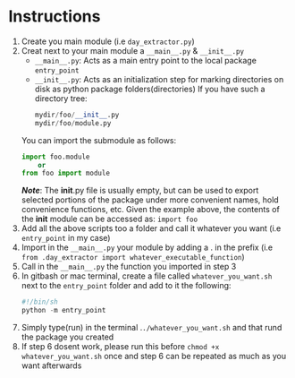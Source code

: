 # Instructions

1. Create you main module (i.e `day_extractor.py`)
2. Creat next to your main module a `__main__.py` & `__init__.py`
    * `__main__.py`: Acts as a main entry point to the local package `entry_point`
    * `__init__.py`: Acts as an initialization step for marking directories on disk as python package folders(directories)
    If you have such a directory tree:
        ```python
        mydir/foo/__init__.py
        mydir/foo/module.py
        ```
    You can import the submodule as follows:
    ```python
    import foo.module
        or
    from foo import module
    ```
    ***Note***: The __init__.py file is usually empty, but can be used to export selected portions of the package under more convenient names, hold convenience functions, etc. Given the example above, the contents of the __init__ module can be accessed as: `import foo`
3. Add all the above scripts too a folder and call it whatever you want (i.e `entry_point` in my case)
4. Import in the `__main__.py` your module by adding a . in the prefix (i.e `from .day_extractor import whatever_executable_function`)
5. Call in the `__main__.py` the function you imported in step 3
6. In gitbash or mac terminal, create a file called `whatever_you_want.sh` next to the `entry_point` folder and add to it the following:
    ``` python
    #!/bin/sh
    python -m entry_point
    ```
6. Simply type(run) in the terminal .`./whatever_you_want.sh` and that rund the package you created
7. If step 6 dosent work, please run this before `chmod +x whatever_you_want.sh` once and step 6 can be repeated as much as you want afterwards
